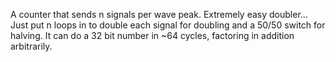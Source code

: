 A counter that sends n signals per wave peak. Extremely easy doubler... Just put n loops in to double each signal for doubling and a 50/50 switch for halving. It can do a 32 bit number in ~64 cycles, factoring in addition arbitrarily.


